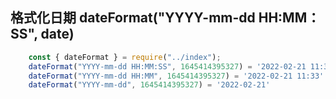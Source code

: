## 格式化日期 dateFormat("YYYY-mm-dd HH:MM：SS", date)
```js
    const { dateFormat } = require("../index");
    dateFormat("YYYY-mm-dd HH:MM:SS", 1645414395327) = '2022-02-21 11:33:15'
    dateFormat("YYYY-mm-dd HH:MM", 1645414395327) = '2022-02-21 11:33'
    dateFormat("YYYY-mm-dd", 1645414395327) = '2022-02-21'

```

